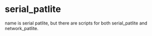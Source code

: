 # serial_patlite 

name is serial patlite,
but there are scripts for both serial_patlite and network_patlite.
